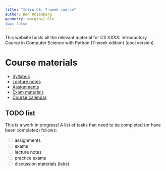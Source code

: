 ```yaml
---
title: "Intro CS: 7-week course"
author: Ben Rosenberg
geometry: margin=1.0in
toc: false
---
```


This website hosts all the relevant material for CS XXXX: Introductory Course in Computer Science with Python (7-week edition) (cool version).

# Course materials

 - [Syllabus](syllabus/syllabus.html)
 - [Lecture notes](lectures/index.html)
 - [Assignments](assignments/index.html)
 - [Exam materials](exams/index.html)
 - [Course calendar](calendar/index.html)

## TODO list

This is a work in progress! A list of tasks that need to be completed (or have been completed) follows: 

<ul style="list-style-type: none; padding: 0 7px;">
    <!-- <li><input type="checkbox" checked disabled>  </li> --> 
    <li><input type="checkbox" disabled> assignments </li>
    <li><input type="checkbox" disabled> exams </li>
    <li><input type="checkbox" disabled> lecture notes </li>
    <li><input type="checkbox" disabled> practice exams </li>
    <li><input type="checkbox" disabled> discussion materials (labs) </li>
</ul>
